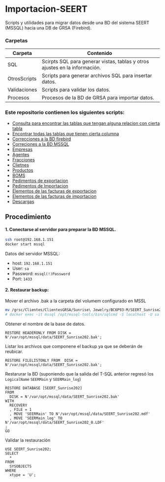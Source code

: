 # Importacion-SEERT
Scripts y utilidades para migrar datos desde una BD del sistema SEERT (MSSQL) hacia una DB de GRSA (Firebird).

### Carpetas
|Carpeta|Contenido|
|-------|---------|
|SQL|Scirpts SQL para generar vistas, tablas y otros ajustes en la información.|
|OtrosScripts|Scripts para generar archivos SQL para insertar datos.|
|Validaciones|Scripts para validar los datos.|
|Procesos|Procesos de la BD de GRSA para importar datos.|

### Este repositorio contienen los siguientes scripts:
- [Consulta para encontrar las tablas que tengan alguna relacion con cierta tabla](SQL/Tablas-Relaciones.sql)
- [Encontrar todas las tablas que tienen cierta columna](SQL/Find-Tables-By-Row-Name.sql)
- [Correcciones a la BD firebird](SQL/Fix_Firebird.sql)
- [Correciones a la BD MSSQL](SQL/fixes.sql)
- [Empresas](SQL/Empresas-View.sql)
- [Agentes](SQL/View-Agentes.sql)
- [Fracciones](SQL/Vista-Fracciones.sql)
- [Clietnes](SQL/Vista-Clientes.sql)
- [Productos](SQL/Vista-Productos.sql)
- [BOMS](SQL/Vista-BOM.sql)
- [Pedimentos de exportacion](SQL/PedimentosEXP.sql)
- [Pedimentos de Importacion](SQL/PedimentosIMP.sql)
- [Elementos de las facturas de exportacion](SQL/Tabla_ElemFactExp.sql)
- [Elementos de las facturas de importacion](SQL/Tabla-ElemFactImp.sql)
- [Descargas](SQL/Vista-Descargas.sql)

## Procedimiento
#### 1. Conectarse al servidor para preparar la BD MSSQL.
  ```bash
  ssh root@192.168.1.151
  docker start mssql
  ```
  Datos del servidor MSSQL:
  - host: `192.168.1.151`
  - User: `sa`
  - Password: `mssql(!)Password`
  - Port: `1433`
#### 2. Restaurar backup:
Mover el archivo .bak a la carpeta del volumem configurado en MSSL
```bash
mv /grsc/Clientes/ClientesGRSA/Sunrise\ Jewelry/BC6P93-M/SEERT_Sunrise202.bak /grsc/Clientes/ClientesGRSA/ABASEDATOS/mssql/
# docker exec -it mssql /opt/mssql-tools/bin/sqlcmd -S localhost -U sa -P 'mssql(!)Password' # <- Para iniciar una sesión T-SQL
```
Obtener el nombre de la base de datos.
```tsql
RESTORE HEADERONLY FROM DISK = N'/var/opt/mssql/data/SEERT_Sunrise202.bak';
```
Listar los archivos que componene el backup ya que se deberán de reubicar.
```tsql
RESTORE FILELISTONLY FROM  DISK = N'/var/opt/mssql/data/SEERT_Sunrise202.bak';
```
Restarurar la BD (suponiendo que la salida del T-SQL anterior regresó los `LogicalName` `SEERMain` y `SEERMain_log`)
```tsql
RESTORE DATABASE [SEERT_Sunrise202]
FROM
  DISK = N'/var/opt/mssql/data/SEERT_Sunrise202.bak' 
WITH
  RECOVERY
  , FILE = 1
  , MOVE 'SEERMain' TO N'/var/opt/mssql/data/SEERT_Sunrise202.mdf'
  , MOVE 'SEERMain_log' TO N'/var/opt/mssql/data/SEERT_Sunrise202_0.LDF'
;
GO
```
Validar la restauración
```tsql
USE SEERT_Sunrise202;
SELECT
  *
FROM
  SYSOBJECTS
WHERE
  xtype = 'U';
```
